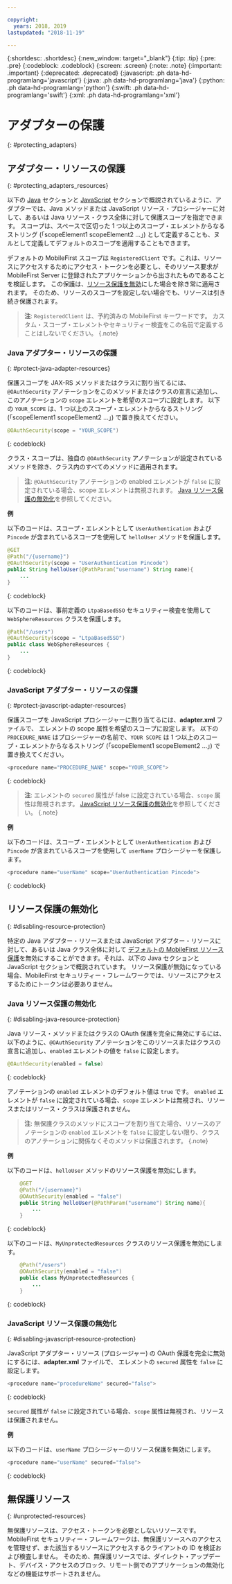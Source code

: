 ```yaml
---

copyright:
  years: 2018, 2019
lastupdated: "2018-11-19"

---
```


{:shortdesc: .shortdesc}
{:new_window: target="_blank"}
{:tip: .tip}
{:pre: .pre}
{:codeblock: .codeblock}
{:screen: .screen}
{:note: .note}
{:important: .important}
{:deprecated: .deprecated}
{:javascript: .ph data-hd-programlang='javascript'}
{:java: .ph data-hd-programlang='java'}
{:python: .ph data-hd-programlang='python'}
{:swift: .ph data-hd-programlang='swift'}
{:xml: .ph data-hd-programlang='xml'}

# アダプターの保護
{: #protecting_adapters}

## アダプター・リソースの保護
{: #protecting_adapters_resources}

以下の [Java](#protect-java-adapter-resources) セクションと [JavaScript](#protect-javascript-adapter-resources) セクションで概説されているように、アダプターでは、Java メソッドまたは JavaScript リソース・プロシージャーに対して、あるいは Java リソース・クラス全体に対して保護スコープを指定できます。 スコープは、スペースで区切った 1 つ以上のスコープ・エレメントからなるストリング (「scopeElement1 scopeElement2 …」) として定義することも、ヌルとして定義してデフォルトのスコープを適用することもできます。

デフォルトの MobileFirst スコープは `RegisteredClient` です。これは、リソースにアクセスするためにアクセス・トークンを必要とし、そのリソース要求が MobileFirst Server に登録されたアプリケーションから出されたものであることを検証します。 この保護は、[リソース保護を無効](#disabling-resource-protection)にした場合を除き常に適用されます。 そのため、リソースのスコープを設定しない場合でも、リソースは引き続き保護されます。

>**注**: `RegisteredClient` は、予約済みの MobileFirst キーワードです。 カスタム・スコープ・エレメントやセキュリティー検査をこの名前で定義することはしないでください。
{.note}

### Java アダプター・リソースの保護
{: #protect-java-adapter-resources}

保護スコープを JAX-RS メソッドまたはクラスに割り当てるには、`@OAuthSecurity` アノテーションをこのメソッドまたはクラスの宣言に追加し、このアノテーションの `scope` エレメントを希望のスコープに設定します。 以下の `YOUR_SCOPE` は、1 つ以上のスコープ・エレメントからなるストリング (「scopeElement1 scopeElement2 …」) で置き換えてください。

```java
@OAuthSecurity(scope = "YOUR_SCOPE")
```
{: codeblock}

クラス・スコープは、独自の `@OAuthSecurity` アノテーションが設定されているメソッドを除き、クラス内のすべてのメソッドに適用されます。

>**注**: `@OAuthSecurity` アノテーションの enabled エレメントが `false` に設定されている場合、scope エレメントは無視されます。 [Java リソース保護の無効化](#disabling-java-resource-protection)を参照してください。

**例**

以下のコードは、スコープ・エレメントとして `UserAuthentication` および `Pincode` が含まれているスコープを使用して `helloUser` メソッドを保護します。

```java
@GET
@Path("/{username}")
@OAuthSecurity(scope = "UserAuthentication Pincode")
public String helloUser(@PathParam("username") String name){
    ...
}
```
{: codeblock}

以下のコードは、事前定義の `LtpaBasedSSO` セキュリティー検査を使用して `WebSphereResources` クラスを保護します。

```java
@Path("/users")
@OAuthSecurity(scope = "LtpaBasedSSO")
public class WebSphereResources {
    ...
}
```
{: codeblock}

### JavaScript アダプター・リソースの保護
{: #protect-javascript-adapter-resources}

保護スコープを JavaScript プロシージャーに割り当てるには、**adapter.xml** ファイルで、<procedure> エレメントの scope 属性を希望のスコープに設定します。 以下の `PROCEDURE_NANE` はプロシージャーの名前で、`YOUR SCOPE` は 1 つ以上のスコープ・エレメントからなるストリング (「scopeElement1 scopeElement2 …」) で置き換えてください。

```javascript
<procedure name="PROCEDURE_NANE" scope="YOUR_SCOPE">
```
{: codeblock}

>**注**: <procedure> エレメントの `secured` 属性が false に設定されている場合、`scope` 属性は無視されます。 [JavaScript リソース保護の無効化](#disabling-javascript-resource-protection)を参照してください。
{.note}

**例**

以下のコードは、スコープ・エレメントとして `UserAuthentication` および `Pincode` が含まれているスコープを使用して `userName` プロシージャーを保護します。

```javascript
<procedure name="userName" scope="UserAuthentication Pincode">
```
{: codeblock}

## リソース保護の無効化
{: #disabling-resource-protection}

特定の Java アダプター・リソースまたは JavaScript アダプター・リソースに対して、あるいは Java クラス全体に対して [デフォルトの MobileFirst リソース保護](#protecting_adapters_resources)を無効にすることができます。それは、以下の Java セクションと JavaScript セクションで概説されています。 リソース保護が無効になっている場合、MobileFirst セキュリティー・フレームワークでは、リソースにアクセスするためにトークンは必要ありません。

### Java リソース保護の無効化
{: #disabling-java-resource-protection}

Java リソース・メソッドまたはクラスの OAuth 保護を完全に無効にするには、以下のように、`@OAuthSecurity` アノテーションをこのリソースまたはクラスの宣言に追加し、`enabled` エレメントの値を `false` に設定します。

```java
@OAuthSecurity(enabled = false)
```
{: codeblock}

アノテーションの `enabled` エレメントのデフォルト値は `true` です。 `enabled` エレメントが `false` に設定されている場合、`scope` エレメントは無視され、リソースまたはリソース・クラスは保護されません。

>**注**: 無保護クラスのメソッドにスコープを割り当てた場合、リソースのアノテーションの `enabled` エレメントを `false` に設定しない限り、クラスのアノテーションに関係なくそのメソッドは保護されます。
{.note}

**例**

以下のコードは、`helloUser` メソッドのリソース保護を無効にします。

```java
    @GET
    @Path("/{username}")
    @OAuthSecurity(enabled = "false")
    public String helloUser(@PathParam("username") String name){
        ...
    }
```
{: codeblock}

以下のコードは、`MyUnprotectedResources` クラスのリソース保護を無効にします。

```java
    @Path("/users")
    @OAuthSecurity(enabled = "false")
    public class MyUnprotectedResources {
        ...
    }
```
{: codeblock}

### JavaScript リソース保護の無効化
{: #disabling-javascript-resource-protection}

JavaScript アダプター・リソース (プロシージャー) の OAuth 保護を完全に無効にするには、**adapter.xml** ファイルで、<procedure> エレメントの `secured` 属性を `false` に設定します。

```javascript
<procedure name="procedureName" secured="false">
```
{: codeblock}

`secured` 属性が `false` に設定されている場合、`scope` 属性は無視され、リソースは保護されません。

**例**

以下のコードは、`userName` プロシージャーのリソース保護を無効にします。

```javascript
<procedure name="userName" secured="false">
```
{: codeblock}

## 無保護リソース
{: #unprotected-resources}

無保護リソースは、アクセス・トークンを必要としないリソースです。 MobileFirst セキュリティー・フレームワークは、無保護リソースへのアクセスを管理せず、また該当するリソースにアクセスするクライアントの ID を検証および検査しません。 そのため、無保護リソースでは、ダイレクト・アップデート、デバイス・アクセスのブロック、リモート側でのアプリケーションの無効化などの機能はサポートされません。


